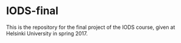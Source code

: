 # IODS-final
This is the repository for the final project of the IODS course, given at Helsinki University in spring 2017.
